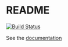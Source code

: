 # README #

[![Build Status](https://travis-ci.org/breautek/storm.svg?branch=master)](https://travis-ci.org/breautek/storm)

See the [documentation](docs/README.md)
